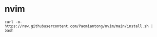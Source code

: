 # nvim
``` shell
curl -o- https://raw.githubusercontent.com/Paomiantong/nvim/main/install.sh | bash 
```
